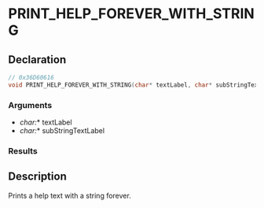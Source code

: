 # PRINT_HELP_FOREVER_WITH_STRING

## Declaration
```cpp
// 0x36D60616
void PRINT_HELP_FOREVER_WITH_STRING(char* textLabel, char* subStringTextLabel);
```

### Arguments
- **char*:** textLabel
- **char*:** subStringTextLabel

### Results

## Description
Prints a help text with a string forever.